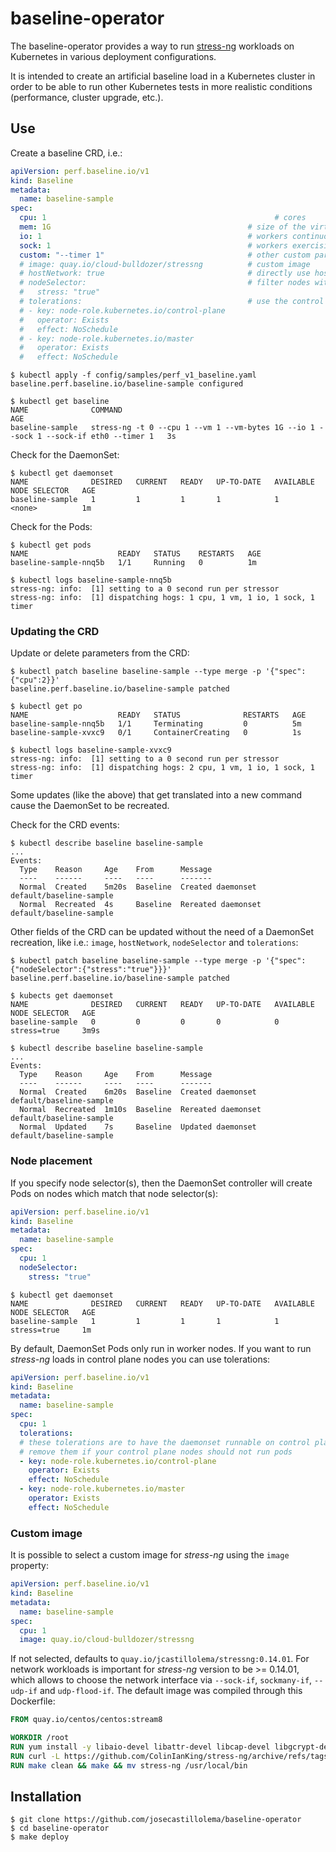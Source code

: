 # baseline-operator

The baseline-operator provides a way to run [stress-ng](https://wiki.ubuntu.com/Kernel/Reference/stress-ng) workloads on Kubernetes in various deployment configurations.

It is intended to create an artificial baseline load in a Kubernetes cluster in order to be able to run other Kubernetes tests in more realistic conditions (performance, cluster upgrade, etc.).

## Use

Create a baseline CRD, i.e.:
```yaml
apiVersion: perf.baseline.io/v1
kind: Baseline
metadata:
  name: baseline-sample
spec:
  cpu: 1			                                       # cores
  mem: 1G                                            # size of the virtual memory
  io: 1                                              # workers continuously calling sync to commit buffer cache to disk
  sock: 1                                            # workers exercising socket I/O networking
  custom: "--timer 1"                                # other custom params
  # image: quay.io/cloud-bulldozer/stressng          # custom image
  # hostNetwork: true                                # directly use host network
  # nodeSelector:                                    # filter nodes with labels
  #   stress: "true"
  # tolerations:                                     # use the control plane nodes
  # - key: node-role.kubernetes.io/control-plane
  #   operator: Exists
  #   effect: NoSchedule
  # - key: node-role.kubernetes.io/master
  #   operator: Exists
  #   effect: NoSchedule
```

```
$ kubectl apply -f config/samples/perf_v1_baseline.yaml
baseline.perf.baseline.io/baseline-sample configured

$ kubectl get baseline
NAME              COMMAND                                                                                AGE
baseline-sample   stress-ng -t 0 --cpu 1 --vm 1 --vm-bytes 1G --io 1 --sock 1 --sock-if eth0 --timer 1   3s
```

Check for the DaemonSet:
```
$ kubectl get daemonset
NAME              DESIRED   CURRENT   READY   UP-TO-DATE   AVAILABLE   NODE SELECTOR   AGE
baseline-sample   1         1         1       1            1           <none>          1m
```

Check for the Pods:
```
$ kubectl get pods
NAME                    READY   STATUS    RESTARTS   AGE
baseline-sample-nnq5b   1/1     Running   0          1m

$ kubectl logs baseline-sample-nnq5b 
stress-ng: info:  [1] setting to a 0 second run per stressor
stress-ng: info:  [1] dispatching hogs: 1 cpu, 1 vm, 1 io, 1 sock, 1 timer
```

### Updating the CRD

Update or delete parameters from the CRD:
```
$ kubectl patch baseline baseline-sample --type merge -p '{"spec":{"cpu":2}}'
baseline.perf.baseline.io/baseline-sample patched

$ kubectl get po
NAME                    READY   STATUS              RESTARTS   AGE
baseline-sample-nnq5b   1/1     Terminating         0          5m
baseline-sample-xvxc9   0/1     ContainerCreating   0          1s

$ kubectl logs baseline-sample-xvxc9
stress-ng: info:  [1] setting to a 0 second run per stressor
stress-ng: info:  [1] dispatching hogs: 2 cpu, 1 vm, 1 io, 1 sock, 1 timer
```

Some updates (like the above) that get translated into a new command cause the DaemonSet to be recreated.

Check for the CRD events:
```
$ kubectl describe baseline baseline-sample
...
Events:
  Type    Reason     Age    From      Message
  ----    ------     ----   ----      -------
  Normal  Created    5m20s  Baseline  Created daemonset default/baseline-sample
  Normal  Recreated  4s     Baseline  Rereated daemonset default/baseline-sample
```

Other fields of the CRD can be updated without the need of a DaemonSet recreation, like i.e.: `image`, `hostNetwork`, `nodeSelector` and `tolerations`:

```
$ kubectl patch baseline baseline-sample --type merge -p '{"spec":{"nodeSelector":{"stress":"true"}}}'
baseline.perf.baseline.io/baseline-sample patched

$ kubects get daemonset
NAME              DESIRED   CURRENT   READY   UP-TO-DATE   AVAILABLE   NODE SELECTOR   AGE
baseline-sample   0         0         0       0            0           stress=true     3m9s

$ kubectl describe baseline baseline-sample
...
Events:
  Type    Reason     Age    From      Message
  ----    ------     ----   ----      -------
  Normal  Created    6m20s  Baseline  Created daemonset default/baseline-sample
  Normal  Recreated  1m10s  Baseline  Rereated daemonset default/baseline-sample
  Normal  Updated    7s     Baseline  Updated daemonset default/baseline-sample
```

### Node placement

If you specify node selector(s), then the DaemonSet controller will create Pods on nodes which match that node selector(s):
```yaml
apiVersion: perf.baseline.io/v1
kind: Baseline
metadata:
  name: baseline-sample
spec:
  cpu: 1
  nodeSelector:
    stress: "true"
```

```
$ kubectl get daemonset
NAME              DESIRED   CURRENT   READY   UP-TO-DATE   AVAILABLE   NODE SELECTOR   AGE
baseline-sample   1         1         1       1            1           stress=true     1m
```

By default, DaemonSet Pods only run in worker nodes. If you want to run *stress-ng* loads in control plane nodes you can use tolerations:
```yaml
apiVersion: perf.baseline.io/v1
kind: Baseline
metadata:
  name: baseline-sample
spec:
  cpu: 1			            
  tolerations:
  # these tolerations are to have the daemonset runnable on control plane nodes
  # remove them if your control plane nodes should not run pods
  - key: node-role.kubernetes.io/control-plane
    operator: Exists
    effect: NoSchedule
  - key: node-role.kubernetes.io/master
    operator: Exists
    effect: NoSchedule
```

### Custom image

It is possible to select a custom image for *stress-ng* using the `image` property:
```yaml
apiVersion: perf.baseline.io/v1
kind: Baseline
metadata:
  name: baseline-sample
spec:
  cpu: 1
  image: quay.io/cloud-bulldozer/stressng
```

If not selected, defaults to `quay.io/jcastillolema/stressng:0.14.01`. For network workloads is important for *stress-ng* version to be >= 0.14.01, which allows to choose the network interface via `--sock-if`, `sockmany-if`, `--udp-if` and `udp-flood-if`. The default image was compiled through this Dockerfile:
```Dockerfile
FROM quay.io/centos/centos:stream8

WORKDIR /root
RUN yum install -y libaio-devel libattr-devel libcap-devel libgcrypt-devel libjpeg-devel keyutils-libs-devel lksctp-tools-devel libatomic zlib-devel cmake gcc
RUN curl -L https://github.com/ColinIanKing/stress-ng/archive/refs/tags/V0.14.01.tar.gz -o V0.14.01.tar.gz && tar -xzvf V0.14.01.tar.gz -C /root --strip-components=1
RUN make clean && make && mv stress-ng /usr/local/bin
```

## Installation

```
$ git clone https://github.com/josecastillolema/baseline-operator
$ cd baseline-operator
$ make deploy
```
